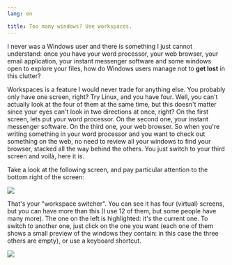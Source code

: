 ```yaml
---
lang: en

title: Too many windows? Use workspaces.
---
```


I never was a Windows user and there is something I just cannot 
understand: once you have your word processor, your web browser, your 
email application, your instant messenger software and some windows open to 
explore your files, how do Windows users manage not to <b>get lost</b> 
in this clutter?

Workspaces is a feature I would never trade for anything else. You 
probably only have one screen, right? Try Linux, and you have four. 
Well, you can't actually look at the four of them at the same time, but 
this doesn't matter since your eyes can't look in two directions at 
once, right? On the first screen, lets put your word processor. On the 
second one, your instant messenger software. On the third one, your web 
browser. So when you're writing something in your word processor and you 
want to check out something on the web, no need to review all your 
windows to find your browser, stacked all the way behind the others. You 
just switch to your third screen and voilà, here it is.

Take a look at the following screen, and pay particular attention to 
the bottom right of the screen:

<img src="Images/workspaces.png" border="0"/>

That's your "workspace switcher". You can see it has four (virtual) 
screens, but you can have more than this (I use 12 of them, but some 
people have many more). The one on the left is highlighted: it's the 
current one. To switch to another one, just click on the one you want 
(each one of them shows a small preview of the windows they contain: 
in this case the three others are empty), or use a keyboard shortcut.

<img src="Images/workspaces_full.png" border="0"/>





